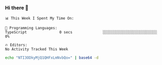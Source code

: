 ### Hi there 👋

<!--START_SECTION:waka-->
```text
📊 This Week I Spent My Time On: 

💬 Programming Languages: 
TypeScript               0 secs              ░░░░░░░░░░░░░░░░░░░░░░░░░   0%

🔥 Editors: 
No Activity Tracked This Week
```


<!--END_SECTION:waka-->

```bash
echo "NTI3ODkyMjQ1QHFxLmNvbQo=" | base64 -d
```
